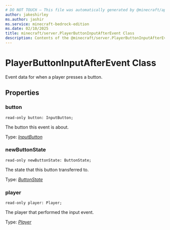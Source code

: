 ```yaml
---
# DO NOT TOUCH — This file was automatically generated by @minecraft/api-docs-generator, to report problems file an issue at https://github.com/Mojang/minecraft-scripting-libraries
author: jakeshirley
ms.author: jashir
ms.service: minecraft-bedrock-edition
ms.date: 02/10/2025
title: minecraft/server.PlayerButtonInputAfterEvent Class
description: Contents of the @minecraft/server.PlayerButtonInputAfterEvent class.
---
```

# PlayerButtonInputAfterEvent Class

Event data for when a player presses a button.

## Properties

### **button**
`read-only button: InputButton;`

The button this event is about.

Type: [*InputButton*](InputButton.md)

### **newButtonState**
`read-only newButtonState: ButtonState;`

The state that this button transferred to.

Type: [*ButtonState*](ButtonState.md)

### **player**
`read-only player: Player;`

The player that performed the input event.

Type: [*Player*](Player.md)
